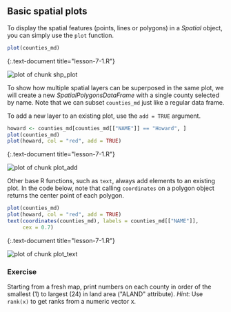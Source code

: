 ---
---

## Basic spatial plots

To display the spatial features (points, lines or polygons) in a *Spatial* object, you can simply use the `plot` function.


~~~r
plot(counties_md)
~~~
{:.text-document title="lesson-7-1.R"}

![plot of chunk shp_plot](/maps-in-R-lesson/images/shp_plot-1.png)

<!--split-->

To show how multiple spatial layers can be superposed in the same plot,
we will create a new *SpatialPolygonsDataFrame* with a single county selected
by name. Note that we can subset `counties_md` just like a regular data frame.

To add a new layer to an existing plot, use the `add = TRUE` argument.


~~~r
howard <- counties_md[counties_md[["NAME"]] == "Howard", ]
plot(counties_md)
plot(howard, col = "red", add = TRUE)
~~~
{:.text-document title="lesson-7-1.R"}

![plot of chunk plot_add](/maps-in-R-lesson/images/plot_add-1.png)

<!--split-->

Other base R functions, such as `text`, always add elements to an existing plot.
In the code below, note that calling `coordinates` on a polygon object returns
the center point of each polygon.


~~~r
plot(counties_md)
plot(howard, col = "red", add = TRUE)
text(coordinates(counties_md), labels = counties_md[["NAME"]],
     cex = 0.7)
~~~
{:.text-document title="lesson-7-1.R"}

![plot of chunk plot_text](/maps-in-R-lesson/images/plot_text-1.png)

<!--split-->

### Exercise

Starting from a fresh map, print numbers on each county in order of the smallest
(1) to largest (24) in land area ("ALAND" attribute). 
*Hint*: Use `rank(x)` to get ranks from a numeric vector x.
